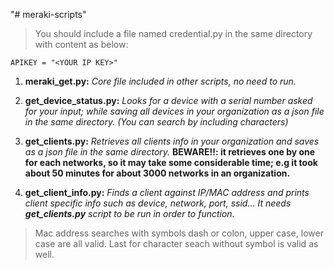 "# meraki-scripts" 

> You should include a file named credential.py in the same directory with content as below:
```
APIKEY = "<YOUR IP KEY>"
```

1. **meraki_get.py:** _Core file included in other scripts, no need to run._

2. **get_device_status.py:** _Looks for a device with a serial number asked for your input; while saving all devices in your organization
as a json file in the same directory. (You can search by including characters)_

3. **get_clients.py:** _Retrieves all clients info in your organization and saves as a json file in the same directory._
__BEWARE!!: it retrieves one by one for each networks, so it may take some considerable time; e.g it took about 50 minutes
for about 3000 networks in an organization.__

4. **get_client_info.py:** _Finds a client against IP/MAC address and prints client specific info such as device, network,
 port, ssid... It needs **get_clients.py** script to be run in order to function._ 
 
> Mac address searches with symbols dash or colon, upper case, lower case are all valid. 
>Last for character seach without symbol is valid as well.
